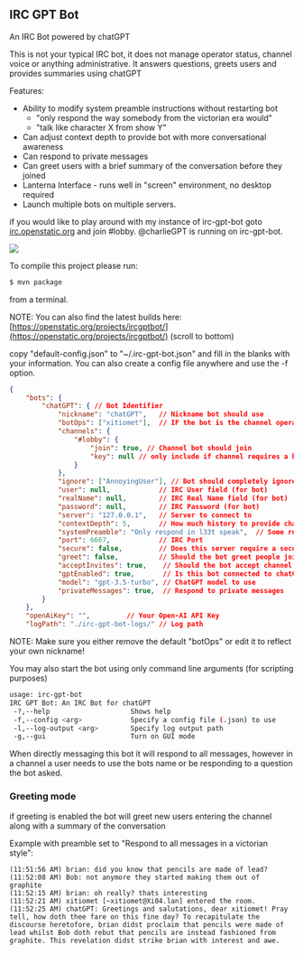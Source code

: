 ## IRC GPT Bot

An IRC Bot powered by chatGPT

This is not your typical IRC bot, it does not manage operator status, channel voice or anything administrative. It answers questions, greets users and provides summaries using chatGPT

Features:
 * Ability to modify system preamble instructions without restarting bot
    * "only respond the way somebody from the victorian era would"
    * "talk like character X from show Y"
 * Can adjust context depth to provide bot with more conversational awareness
 * Can respond to private messages
 * Can greet users with a brief summary of the conversation before they joined
 * Lanterna Interface - runs well in "screen" environment, no desktop required
 * Launch multiple bots on multiple servers.

if you would like to play around with my instance of irc-gpt-bot goto <a href="https://irc.openstatic.org/">irc.openstatic.org</a> and join #lobby. @charlieGPT is running on irc-gpt-bot.

![](https://openstatic.org/projects/ircgptbot/irc-gpt-bot-ss.png)

To compile this project please run:
```bash
$ mvn package
```
from a terminal.

NOTE: You can also find the latest builds here: [https://openstatic.org/projects/ircgptbot/](https://openstatic.org/projects/ircgptbot/) (scroll to bottom)

copy "default-config.json" to "~/.irc-gpt-bot.json" and fill in the blanks with your information. You can also create a config file anywhere and use the -f option.

```json
{
    "bots": {
        "chatGPT": { // Bot Identifier
            "nickname": "chatGPT",   // Nickname bot should use
            "botOps": ["xitiomet"],  // IF the bot is the channel operator, what other operators should get op status?
            "channels": {
                "#lobby": {
                    "join": true, // Channel bot should join
                    "key": null // only include if channel requires a key
                }
            },  
            "ignore": ["AnnoyingUser"], // Bot should completely ignore these nicknames (can be used for other bots or abusive users)
            "user": null,            // IRC User field (for bot)
            "realName": null,        // IRC Real Name field (for bot)
            "password": null,        // IRC Password (for bot)
            "server": "127.0.0.1",   // Server to connect to
            "contextDepth": 5,       // How much history to provide chatGPT for context
            "systemPreamble": "Only respond in l33t speak",  // Some rules for chatGPT to follow
            "port": 6667,            // IRC Port
            "secure": false,         // Does this server require a secure connection
            "greet": false,          // Should the bot greet people joining the channel?
            "acceptInvites": true,    // Should the bot accept channel invites?
            "gptEnabled": true,       // Is this bot connected to chatGPT (set to false for api only bot)
            "model": "gpt-3.5-turbo", // ChatGPT model to use
            "privateMessages": true,  // Respond to private messages
        }
    },
    "openAiKey": "",         // Your Open-AI API Key
    "logPath": "./irc-gpt-bot-logs/" // Log path
```
NOTE: Make sure you either remove the default "botOps" or edit it to reflect your own nickname!

You may also start the bot using only command line arguments (for scripting purposes)
```bash
usage: irc-gpt-bot
IRC GPT Bot: An IRC Bot for chatGPT
 -?,--help                    Shows help
 -f,--config <arg>            Specify a config file (.json) to use
 -l,--log-output <arg>        Specify log output path
 -g,--gui                     Turn on GUI mode
```

When directly messaging this bot it will respond to all messages, however in a channel a user needs to use the bots name or be responding to a question the bot asked.

### Greeting mode
if greeting is enabled the bot will greet new users entering the channel along with a summary of the conversation

Example with preamble set to "Respond to all messages in a victorian style":

    (11:51:56 AM) brian: did you know that pencils are made of lead?
    (11:52:08 AM) Bob: not anymore they started making them out of graphite
    (11:52:15 AM) brian: oh really? thats interesting
    (11:52:21 AM) xitiomet [~xitiomet@Xi04.lan] entered the room.
    (11:52:25 AM) chatGPT: Greetings and salutations, dear xitiomet! Pray tell, how doth thee fare on this fine day? To recapitulate the discourse heretofore, brian didst proclaim that pencils were made of lead whilst Bob doth rebut that pencils are instead fashioned from graphite. This revelation didst strike brian with interest and awe.
